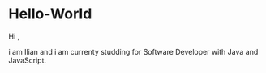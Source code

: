 # Hello-World

Hi ,

i am Ilian and i am currenty studding for Software Developer with Java and JavaScript.
